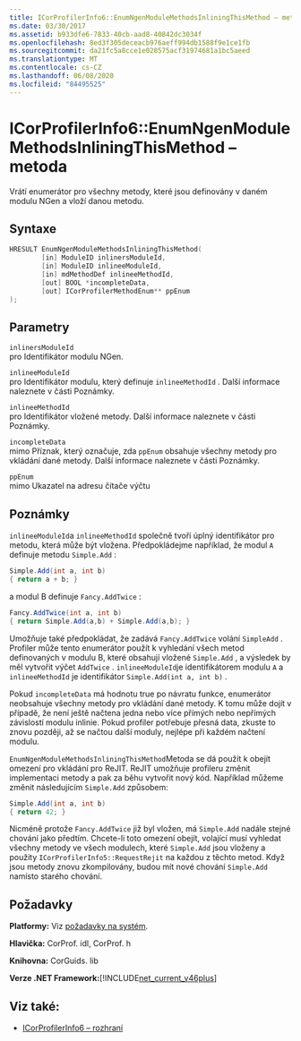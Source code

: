 ```yaml
---
title: ICorProfilerInfo6::EnumNgenModuleMethodsInliningThisMethod – metoda
ms.date: 03/30/2017
ms.assetid: b933dfe6-7833-40cb-aad8-40842dc3034f
ms.openlocfilehash: 8ed3f305deceacb976aeff994db1588f9e1ce1fb
ms.sourcegitcommit: da21fc5a8cce1e028575acf31974681a1bc5aeed
ms.translationtype: MT
ms.contentlocale: cs-CZ
ms.lasthandoff: 06/08/2020
ms.locfileid: "84495525"
---
```

# <a name="icorprofilerinfo6enumngenmodulemethodsinliningthismethod-method"></a>ICorProfilerInfo6::EnumNgenModuleMethodsInliningThisMethod – metoda

Vrátí enumerátor pro všechny metody, které jsou definovány v daném modulu NGen a vloží danou metodu.

## <a name="syntax"></a>Syntaxe

```cpp
HRESULT EnumNgenModuleMethodsInliningThisMethod(
        [in] ModuleID inlinersModuleId,
        [in] ModuleID inlineeModuleId,
        [in] mdMethodDef inlineeMethodId,
        [out] BOOL *incompleteData,
        [out] ICorProfilerMethodEnum** ppEnum
);
```

## <a name="parameters"></a>Parametry

`inlinersModuleId`\
pro Identifikátor modulu NGen.

`inlineeModuleId`\
pro Identifikátor modulu, který definuje `inlineeMethodId` . Další informace naleznete v části Poznámky.

`inlineeMethodId`\
pro Identifikátor vložené metody. Další informace naleznete v části Poznámky.

`incompleteData`\
mimo Příznak, který označuje, zda `ppEnum` obsahuje všechny metody pro vkládání dané metody.  Další informace naleznete v části Poznámky.

`ppEnum`\
mimo Ukazatel na adresu čítače výčtu

## <a name="remarks"></a>Poznámky

`inlineeModuleId`a `inlineeMethodId` společně tvoří úplný identifikátor pro metodu, která může být vložena. Předpokládejme například, že modul `A` definuje metodu `Simple.Add` :

```csharp
Simple.Add(int a, int b)
{ return a + b; }
```

a modul B definuje `Fancy.AddTwice` :

```csharp
Fancy.AddTwice(int a, int b)
{ return Simple.Add(a,b) + Simple.Add(a,b); }
```

Umožňuje také předpokládat, že zadává `Fancy.AddTwice` volání `SimpleAdd` . Profiler může tento enumerátor použít k vyhledání všech metod definovaných v modulu B, které obsahují vložené `Simple.Add` , a výsledek by měl vytvořit výčet `AddTwice` .  `inlineeModuleId`je identifikátorem modulu `A` a `inlineeMethodId` je identifikátor `Simple.Add(int a, int b)` .

Pokud `incompleteData` má hodnotu true po návratu funkce, enumerátor neobsahuje všechny metody pro vkládání dané metody. K tomu může dojít v případě, že není ještě načtena jedna nebo více přímých nebo nepřímých závislostí modulu inlinie. Pokud profiler potřebuje přesná data, zkuste to znovu později, až se načtou další moduly, nejlépe při každém načtení modulu.

`EnumNgenModuleMethodsInliningThisMethod`Metoda se dá použít k obejít omezení pro vkládání pro ReJIT. ReJIT umožňuje profileru změnit implementaci metody a pak za běhu vytvořit nový kód. Například můžeme změnit následujícím `Simple.Add` způsobem:

```csharp
Simple.Add(int a, int b)
{ return 42; }
```

Nicméně protože `Fancy.AddTwice` již byl vložen, má `Simple.Add` nadále stejné chování jako předtím. Chcete-li toto omezení obejít, volající musí vyhledat všechny metody ve všech modulech, které `Simple.Add` jsou vloženy a použity `ICorProfilerInfo5::RequestRejit` na každou z těchto metod. Když jsou metody znovu zkompilovány, budou mít nové chování `Simple.Add` namísto starého chování.

## <a name="requirements"></a>Požadavky

**Platformy:** Viz [požadavky na systém](../../get-started/system-requirements.md).

**Hlavička:** CorProf. idl, CorProf. h

**Knihovna:** CorGuids. lib

**Verze .NET Framework:**[!INCLUDE[net_current_v46plus](../../../../includes/net-current-v46plus-md.md)]

## <a name="see-also"></a>Viz také:

- [ICorProfilerInfo6 – rozhraní](icorprofilerinfo6-interface.md)
